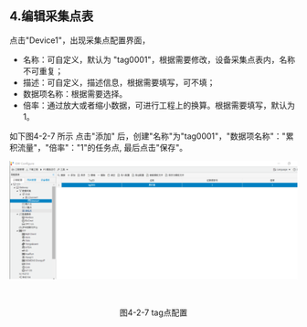 ## 4.编辑采集点表

点击"Device1"，出现采集点配置界面，

- 名称：可自定义，默认为  "tag0001"，根据需要修改，设备采集点表内，名称不可重复；
- 描述：可自定义，描述信息，根据需要填写，可不填；
- 数据项名称：根据需要选择。
- 倍率：通过放大或者缩小数据，可进行工程上的换算。根据需要填写，默认为1。

如下图4-2-7 所示  点击"添加" 后，创建"名称"为"tag0001"，"数据项名称"："累积流量"，"倍率"："1"的任务点, 最后点击"保存"。

![](assets/tag配置.png)

​					

<center>图4-2-7 tag点配置</center>

